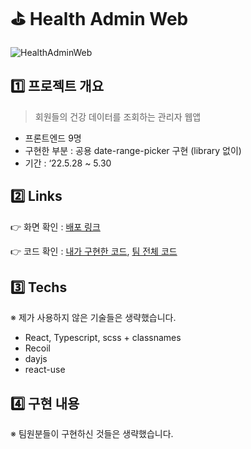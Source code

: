 # ⛳ Health Admin Web


![HealthAdminWeb](https://github.com/katej927/Algorithm/assets/69146527/bd2138ce-fd12-4d99-852f-46da5ac6a5bb)

## 1️⃣ 프로젝트 개요

> 회원들의 건강 데이터를 조회하는 관리자 웹앱
> 
- 프론트엔드 9명
- 구현한 부분 : 공용 date-range-picker 구현 (library 없이)
- 기간 : ‘22.5.28 ~ 5.30

## 2️⃣ Links

👉 화면 확인 : [배포 링크](https://moa-health-admin.netlify.app/)

👉 코드 확인 : [내가 구현한 코드](https://github.com/wanted-pre-onboarding-FE-01/moa-health-admin/tree/main/src/components/datePicker), [팀 전체 코드](https://github.com/wanted-pre-onboarding-FE-01/moa-health-admin)

## 3️⃣ Techs

※ 제가 사용하지 않은 기술들은 생략했습니다.

- React, Typescript, scss + classnames
- Recoil
- dayjs
- react-use

## 4️⃣ 구현 내용

※ 팀원분들이 구현하신 것들은 생략했습니다.


